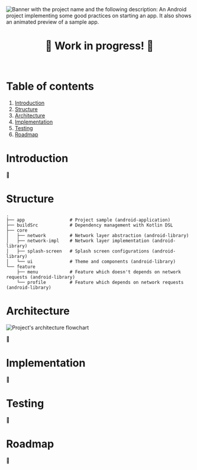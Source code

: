 <img src="https://user-images.githubusercontent.com/35379633/153341610-4ea46111-e1c7-44e1-ab34-c760958fd461.gif" alt="Banner with the project name and the following description: An Android project implementing some good practices on starting an app. It also shows an animated preview of a sample app."/>

</br>

<div align="center">
  
  # :construction: Work in progress! :construction:
  
</div>
  
</br>

# Table of contents
1. [Introduction](#introduction)
2. [Structure](#structure)
3. [Architecture](#architecture)
4. [Implementation](#implementation)
5. [Testing](#testing)
6. [Roadmap](#roadmap)

# Introduction
:construction:

# Structure
```
.
├── app                 # Project sample (android-application)
├── buildSrc            # Dependency management with Kotlin DSL
├── core
│   ├── network         # Network layer abstraction (android-library)
│   ├── network-impl    # Network layer implementation (android-library)
│   ├── splash-screen   # Splash screen configurations (android-library)
│   └── ui              # Theme and components (android-library)
└── feature
    ├── menu            # Feature which doesn't depends on network requests (android-library)
    └── profile         # Feature which depends on network requests (android-library)
```

# Architecture
<img src="https://user-images.githubusercontent.com/35379633/153346850-9617a49b-41b3-42a7-b08d-2a47da8c0be3.gif" alt="Project's architecture flowchart"/>


:construction:

# Implementation
:construction:

# Testing
:construction:

# Roadmap
:construction:
